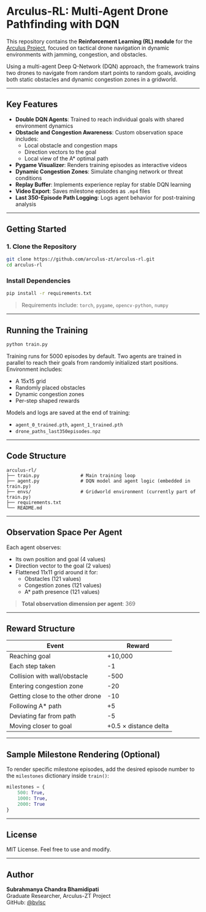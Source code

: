 # Arculus-RL: Multi-Agent Drone Pathfinding with DQN

This repository contains the **Reinforcement Learning (RL) module** for the [Arculus Project](https://github.com/arculus-zt), focused on tactical drone navigation in dynamic environments with jamming, congestion, and obstacles.

Using a multi-agent Deep Q-Network (DQN) approach, the framework trains two drones to navigate from random start points to random goals, avoiding both static obstacles and dynamic congestion zones in a gridworld.

---

## Key Features

- **Double DQN Agents**: Trained to reach individual goals with shared environment dynamics
- **Obstacle and Congestion Awareness**: Custom observation space includes:
  - Local obstacle and congestion maps
  - Direction vectors to the goal
  - Local view of the A* optimal path
- **Pygame Visualizer**: Renders training episodes as interactive videos
- **Dynamic Congestion Zones**: Simulate changing network or threat conditions
- **Replay Buffer**: Implements experience replay for stable DQN learning
- **Video Export**: Saves milestone episodes as `.mp4` files
- **Last 350-Episode Path Logging**: Logs agent behavior for post-training analysis

---

## Getting Started

### 1. Clone the Repository

```bash
git clone https://github.com/arculus-zt/arculus-rl.git
cd arculus-rl
```

### Install Dependencies

```bash
pip install -r requirements.txt
```

> Requirements include: `torch`, `pygame`, `opencv-python`, `numpy`

---

## Running the Training

```bash
python train.py
```

Training runs for 5000 episodes by default. Two agents are trained in parallel to reach their goals from randomly initialized start positions. Environment includes:

- A 15x15 grid
- Randomly placed obstacles
- Dynamic congestion zones
- Per-step shaped rewards

Models and logs are saved at the end of training:
- `agent_0_trained.pth`, `agent_1_trained.pth`
- `drone_paths_last350episodes.npz`

---

## Code Structure

```
arculus-rl/
├── train.py               # Main training loop
├── agent.py               # DQN model and agent logic (embedded in train.py)
├── envs/                  # Gridworld environment (currently part of train.py)
├── requirements.txt
└── README.md
```

---

## Observation Space Per Agent

Each agent observes:
- Its own position and goal (4 values)
- Direction vector to the goal (2 values)
- Flattened 11x11 grid around it for:
  - Obstacles (121 values)
  - Congestion zones (121 values)
  - A* path presence (121 values)

> **Total observation dimension per agent**: 369

---

## Reward Structure

| Event                             | Reward  |
|----------------------------------|---------|
| Reaching goal                    | +10,000 |
| Each step taken                  | -1      |
| Collision with wall/obstacle     | -500    |
| Entering congestion zone         | -20     |
| Getting close to the other drone | -10     |
| Following A* path                | +5      |
| Deviating far from path          | -5      |
| Moving closer to goal            | +0.5 × distance delta |

---

## Sample Milestone Rendering (Optional)

To render specific milestone episodes, add the desired episode number to the `milestones` dictionary inside `train()`:

```python
milestones = {
    500: True,
    1000: True,
    2000: True
}
```

---

## License

MIT License. Feel free to use and modify.

---

## Author

**Subrahmanya Chandra Bhamidipati**  
Graduate Researcher, Arculus-ZT Project  
GitHub: [@bvlsc](https://github.com/bvlsc)

